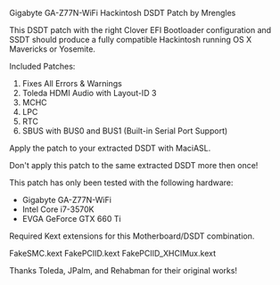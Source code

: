 Gigabyte GA-Z77N-WiFi Hackintosh DSDT Patch by Mrengles

This DSDT patch with the right Clover EFI Bootloader configuration and SSDT should produce a fully compatible Hackintosh running OS X Mavericks or Yosemite.

Included Patches:

1. Fixes All Errors & Warnings
2. Toleda HDMI Audio with Layout-ID 3
3. MCHC
4. LPC
5. RTC
6. SBUS with BUS0 and BUS1 (Built-in Serial Port Support)

Apply the patch to your extracted DSDT with MaciASL.

Don't apply this patch to the same extracted DSDT more then once!

This patch has only been tested with the following hardware:

- Gigabyte GA-Z77N-WiFi
- Intel Core i7-3570K
- EVGA GeForce GTX 660 Ti

Required Kext extensions for this Motherboard/DSDT combination.

FakeSMC.kext
FakePCIID.kext
FakePCIID_XHCIMux.kext

Thanks Toleda, JPalm, and Rehabman for their original works!

